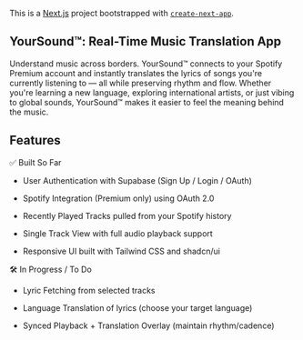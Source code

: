 This is a [Next.js](https://nextjs.org) project bootstrapped with [`create-next-app`](https://nextjs.org/docs/app/api-reference/cli/create-next-app).

## YourSound™: Real-Time Music Translation App

Understand music across borders.
YourSound™ connects to your Spotify Premium account and instantly translates the lyrics of songs you're currently listening to — all while preserving rhythm and flow. Whether you're learning a new language, exploring international artists, or just vibing to global sounds, YourSound™ makes it easier to feel the meaning behind the music.

## Features

✅ Built So Far

* User Authentication with Supabase (Sign Up / Login / OAuth)

* Spotify Integration (Premium only) using OAuth 2.0

* Recently Played Tracks pulled from your Spotify history

* Single Track View with full audio playback support

* Responsive UI built with Tailwind CSS and shadcn/ui

🛠️ In Progress / To Do
* Lyric Fetching from selected tracks

* Language Translation of lyrics (choose your target language)

* Synced Playback + Translation Overlay (maintain rhythm/cadence)
